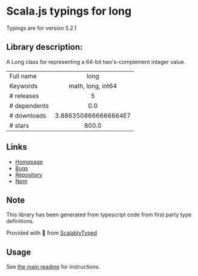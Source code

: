 
# Scala.js typings for long

Typings are for version 5.2.1

## Library description:
A Long class for representing a 64-bit two's-complement integer value.

|                    |                 |
| ------------------ | :-------------: |
| Full name          | long |
| Keywords           | math, long, int64 |
| # releases         | 5 |
| # dependents       | 0.0 |
| # downloads        | 3.8863508666666664E7 |
| # stars            | 800.0 |

## Links
- [Homepage](https://github.com/dcodeIO/long.js#readme)
- [Bugs](https://github.com/dcodeIO/long.js/issues)
- [Repository](https://github.com/dcodeIO/long.js)
- [Npm](https://www.npmjs.com/package/long)
    


## Note
This library has been generated from typescript code from first party type definitions.

Provided with :purple_heart: from [ScalablyTyped](https://github.com/oyvindberg/ScalablyTyped)

## Usage
See [the main readme](../../readme.md) for instructions.


